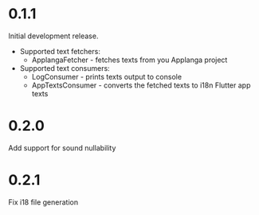 # 0.1.1
Initial development release.
* Supported text fetchers:
    * ApplangaFetcher - fetches texts from you Applanga project
* Supported text consumers:
    * LogConsumer - prints texts output to console
    * AppTextsConsumer - converts the fetched texts to i18n Flutter app texts

# 0.2.0
Add support for sound nullability

# 0.2.1
Fix i18 file generation